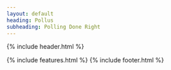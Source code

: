 ```yaml
---
layout: default
heading: Pollus
subheading: Polling Done Right
---
```


{% include header.html %}

<div class="container">
  {% include features.html %}
  {% include footer.html %}
</div>
